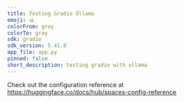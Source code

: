 ```yaml
---
title: Testing Gradio Ollama
emoji: 📊
colorFrom: gray
colorTo: gray
sdk: gradio
sdk_version: 5.41.0
app_file: app.py
pinned: false
short_description: testing gradio with ollama
---
```


Check out the configuration reference at https://huggingface.co/docs/hub/spaces-config-reference
